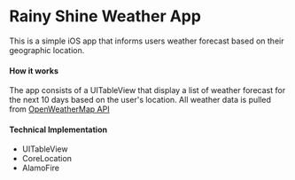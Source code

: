 # Rainy Shine Weather App

This is a simple iOS app that informs users weather forecast based on their geographic location. 

#### How it works

The app consists of a UITableView that display a list of weather forecast for the next 10 days based on the user's location.
All weather data is pulled from [OpenWeatherMap API](https://openweathermap.org/api)

#### Technical Implementation

* UITableView
* CoreLocation
* AlamoFire


